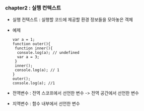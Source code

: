 ### **chapter2 : 실행 컨텍스트**
  * 실행 컨텍스트 : 실행할 코드에 제공할 환경 정보들을 모아놓은 객체
  * 예제
    
    ````javvascript
    var a = 1;
    function outer(){
     function inner(){
      console.log(a); // undefined
      var a = 3;
     }
     inner();
     console.log(a); // 1
    }
    outer();
    console.log(a); //1
    ````
    
  * 전역변수 : 전역 스코프에서 선언한 변수 -> 전역 공간에서 선언한 변수
  * 지역변수 : 함수 내부에서 선언한 변수

